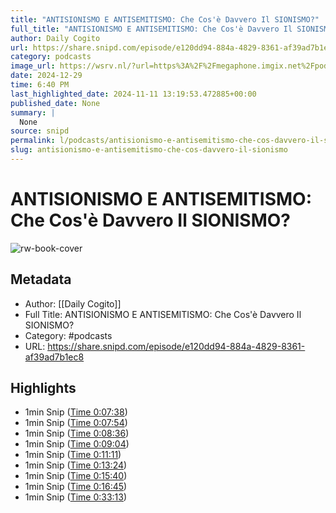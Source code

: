 ```yaml
---
title: "ANTISIONISMO E ANTISEMITISMO: Che Cos'è Davvero Il SIONISMO?"
full_title: "ANTISIONISMO E ANTISEMITISMO: Che Cos'è Davvero Il SIONISMO?"
author: Daily Cogito
url: https://share.snipd.com/episode/e120dd94-884a-4829-8361-af39ad7b1ec8
category: podcasts
image_url: https://wsrv.nl/?url=https%3A%2F%2Fmegaphone.imgix.net%2Fpodcasts%2F177bc612-1af5-11ec-bff3-6bcded6ec32e%2Fimage%2FDAILY_COGITO_NEW_VOIS_01.jpg%3Fixlib%3Drails-4.3.1%26max-w%3D3000%26max-h%3D3000%26fit%3Dcrop%26auto%3Dformat%2Ccompress&w=100&h=100
date: 2024-12-29
time: 6:40 PM
last_highlighted_date: 2024-11-11 13:19:53.472885+00:00
published_date: None
summary: |
  None
source: snipd
permalink: l/podcasts/antisionismo-e-antisemitismo-che-cos-davvero-il-sionismo
slug: antisionismo-e-antisemitismo-che-cos-davvero-il-sionismo
---
```

# ANTISIONISMO E ANTISEMITISMO: Che Cos'è Davvero Il SIONISMO?

![rw-book-cover](https://wsrv.nl/?url=https%3A%2F%2Fmegaphone.imgix.net%2Fpodcasts%2F177bc612-1af5-11ec-bff3-6bcded6ec32e%2Fimage%2FDAILY_COGITO_NEW_VOIS_01.jpg%3Fixlib%3Drails-4.3.1%26max-w%3D3000%26max-h%3D3000%26fit%3Dcrop%26auto%3Dformat%2Ccompress&w=100&h=100)

## Metadata
- Author: [[Daily Cogito]]
- Full Title: ANTISIONISMO E ANTISEMITISMO: Che Cos'è Davvero Il SIONISMO?
- Category: #podcasts
- URL: https://share.snipd.com/episode/e120dd94-884a-4829-8361-af39ad7b1ec8

## Highlights
- 1min Snip ([Time 0:07:38](https://share.snipd.com/snip/09db11ba-f8db-4d6f-ad32-2140aae2bcaf))
- 1min Snip ([Time 0:07:54](https://share.snipd.com/snip/f5c60a4d-e07b-4181-b26a-421df0c046af))
- 1min Snip ([Time 0:08:36](https://share.snipd.com/snip/b21b3cae-8443-4331-ace4-e25035d4323a))
- 1min Snip ([Time 0:09:04](https://share.snipd.com/snip/1a794ed6-d9f8-4f8e-804f-19bff73241e8))
- 1min Snip ([Time 0:11:11](https://share.snipd.com/snip/552e3820-d63d-416c-9df9-e0e1cd7f6fdb))
- 1min Snip ([Time 0:13:24](https://share.snipd.com/snip/40e27460-164e-4850-859d-727eae296498))
- 1min Snip ([Time 0:15:40](https://share.snipd.com/snip/0da49c4c-37ad-4296-9030-2479aaef9036))
- 1min Snip ([Time 0:16:45](https://share.snipd.com/snip/404d4fbc-113a-4d8f-8d65-27a1f6931560))
- 1min Snip ([Time 0:33:13](https://share.snipd.com/snip/bf538033-66c0-497d-bd9e-7f7ba721ab57))


